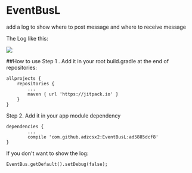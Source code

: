 # EventBusL
add a log to show where to post message and where to receive message

The Log like this:

![](https://github.com/adzcsx2/EventBusL/blob/master/readme.png)

##How to use
Step 1 . Add it in your root build.gradle at the end of repositories:

	allprojects {
		repositories {
			...
			maven { url 'https://jitpack.io' }
		}
	}

Step 2. Add it in your app module dependency

	dependencies {
	        ...
	        compile 'com.github.adzcsx2:EventBusL:ad5885dcf8'
    }

If you don't want to show the log:

    EventBus.getDefault().setDebug(false);


